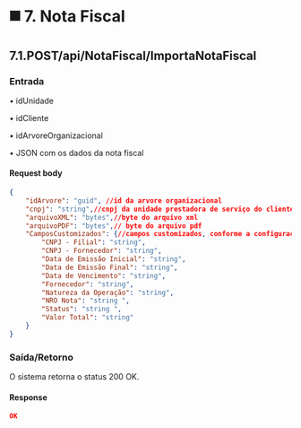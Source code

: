 # ◼️ 7. Nota Fiscal

## 7.1.POST/api/NotaFiscal/ImportaNotaFiscal <a href="#id-7.1.post-api-notafiscal-importanotafiscal" id="id-7.1.post-api-notafiscal-importanotafiscal"></a>

### Entrada <a href="#entrada" id="entrada"></a>

• idUnidade

• idCliente

• idArvoreOrganizacional

• JSON com os dados da nota fiscal

#### **Request body**

```json
{
    "idArvore": "guid", //id da arvore organizacional
    "cnpj": "string",//cnpj da unidade prestadora de serviço do cliente
    "arquivoXML": "bytes",//byte do arquivo xml
    "arquivoPDF": "bytes",// byte do arquivo pdf
    "CamposCustomizados": {//campos customizados, conforme a configuração do idArvore informado.
        "CNPJ - Filial": "string",
        "CNPJ - Fornecedor": "string",
        "Data de Emissão Inicial": "string",
        "Data de Emissão Final": "string",
        "Data de Vencimento": "string",
        "Fornecedor": "string",
        "Natureza da Operação": "string",
        "NRO Nota": "string ",
        "Status": "string ",
        "Valor Total": "string"
    }
}
```

### Saída/Retorno <a href="#saida-retorno" id="saida-retorno"></a>

O sistema retorna o status 200 OK.

#### **Response**

```json
OK
```
